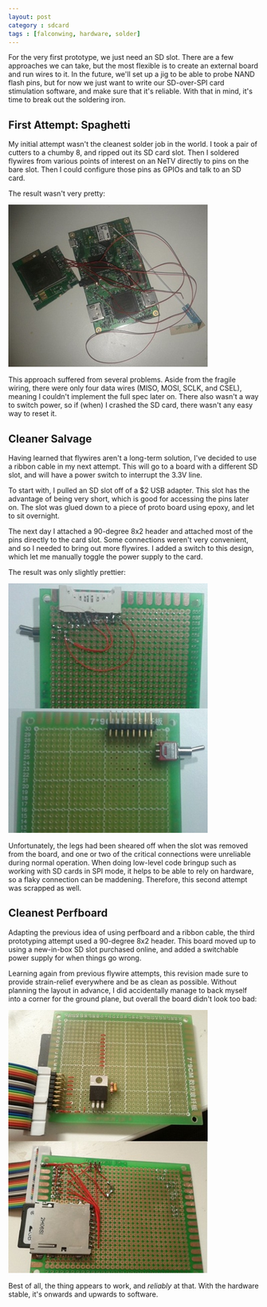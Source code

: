```yaml
---
layout: post
category : sdcard
tags : [falconwing, hardware, solder]
---
```

For the very first prototype, we just need an SD slot.  There are a few
approaches we can take, but the most flexible is to create an external
board and run wires to it.  In the future, we'll set up a jig to be able
to probe NAND flash pins, but for now we just want to write our
SD-over-SPI card stimulation software, and make sure that it's reliable.
With that in mind, it's time to break out the soldering iron.

First Attempt: Spaghetti
------------------------
My initial attempt wasn't the cleanest solder job in the world.  I took a
pair of cutters to a chumby 8, and ripped out its SD card slot.  Then I
soldered flywires from various points of interest on an NeTV directly to
pins on the bare slot.  Then I could configure those pins as GPIOs and
talk to an SD card.

The result wasn't very pretty:

![Mess-of-wires](/images/sd-harness-prototype-v1-small.jpg)

This approach suffered from several problems.  Aside from the fragile
wiring, there were only four data wires (MISO, MOSI, SCLK, and CSEL),
meaning I couldn't implement the full spec later on.  There also wasn't a
way to switch power, so if (when) I crashed the SD card, there wasn't any
easy way to reset it.

Cleaner Salvage
---------------
Having learned that flywires aren't a long-term solution, I've decided to
use a ribbon cable in my next attempt.  This will go to a board with a
different SD slot, and will have a power switch to interrupt the 3.3V
line.

To start with, I pulled an SD slot off of a $2 USB adapter.  This slot has
the advantage of being very short, which is good for accessing the pins
later on.  The slot was glued down to a piece of proto board using epoxy,
and let to sit overnight.

The next day I attached a 90-degree 8x2 header and attached most of the
pins directly to the card slot.  Some connections weren't very convenient,
and so I needed to bring out more flywires.  I added a switch to this
design, which let me manually toggle the power supply to the card.

The result was only slightly prettier:

![Mess-of-wires](/images/sd-harness-prototype-v2-small.jpg)

Unfortunately, the legs had been sheared
off when the slot was removed from the board, and one or two of the
critical connections were unreliable during normal operation.  When doing
low-level code bringup such as working with SD cards in SPI mode, it helps
to be able to rely on hardware, so a flaky connection can be maddening.
Therefore, this second attempt was scrapped as well.

Cleanest Perfboard
------------------
Adapting the previous idea of using perfboard and a ribbon cable, the third
prototyping attempt used a 90-degree 8x2 header.  This board moved up to
using a new-in-box SD slot purchased online, and added a switchable power
supply for when things go wrong.

Learning again from previous flywire attempts, this revision made sure to
provide strain-relief everywhere and be as clean as possible.  Without
planning the layout in advance, I did accidentally manage to back myself
into a corner for the ground plane, but overall the board didn't look too
bad:

![Mess-of-wires](/images/sd-harness-prototype-v3-small.jpg)

Best of all, the thing appears to work, and *reliably* at that.  With the
hardware stable, it's onwards and upwards to software.
